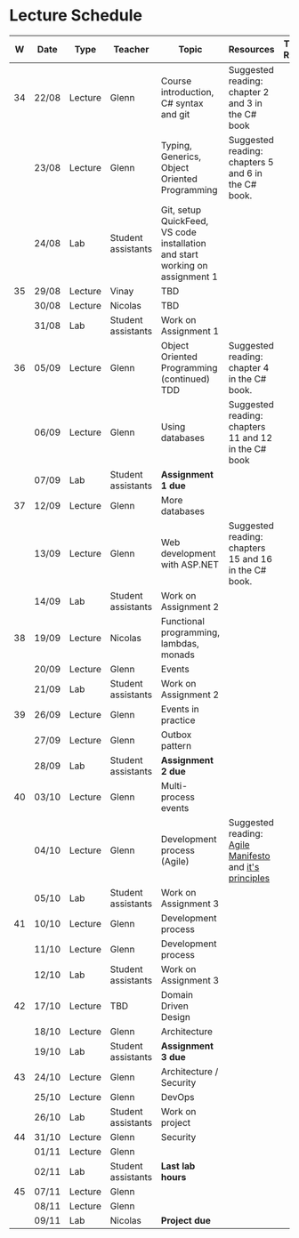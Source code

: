 # Lecture Schedule

| W   | Date  | Type    | Teacher  | Topic                                         | Resources                                                                                                                           | Travels / Remarks |
| --- | ----- | ------- | -------- | --------------------------------------------- | ----------------------------------------------------------------------------------------------------------------------------------- | ----------------- |
| 34  | 22/08 | Lecture | Glenn    | Course introduction, C# syntax and git        | Suggested reading: chapter 2 and 3 in the C# book                                                                                   |
|     | 23/08 | Lecture | Glenn    | Typing, Generics, Object Oriented Programming | Suggested reading: chapters 5 and 6 in the C# book.                                                                                 |
|     | 24/08 | Lab     | Student assistants  | Git, setup QuickFeed, VS code installation and start working on assignment 1 |                                                                                                                                     |                   |
| 35  | 29/08 | Lecture | Vinay    | TBD        |                                                                                    |
|     | 30/08 | Lecture | Nicolas    | TBD        |                                                                                    |
|     | 31/08 | Lab     | Student assistants  | Work on Assignment 1                          |                                                                                                                                     |                   |
| 36  | 05/09 | Lecture | Glenn    | Object Oriented Programming (continued) TDD   | Suggested reading: chapter 4 in the C# book.                                                                                        |
|     | 06/09 | Lecture | Glenn    | Using databases                               | Suggested reading: chapters 11 and 12 in the C# book                                                                                |
|     | 07/09 | Lab     | Student assistants  | **Assignment 1 due**                        |                                                                                                                                     |                   |
| 37  | 12/09 | Lecture | Glenn    | More databases                                |                                                                                                                                     |
|     | 13/09 | Lecture | Glenn    | Web development with ASP.NET                  | Suggested reading: chapters 15 and 16 in the C# book.                                                                               |
|     | 14/09 | Lab     | Student assistants  |  Work on Assignment 2                         |                                                                                                                                     |                   |
| 38  | 19/09 | Lecture | Nicolas  | Functional programming, lambdas, monads       |                                                                                                                                     |
|     | 20/09 | Lecture | Glenn    | Events                                        |                                                                                                                                     |
|     | 21/09 | Lab     | Student assistants  |   Work on Assignment 2                        |                                                                                                                                     |                   |
| 39  | 26/09 | Lecture | Glenn    | Events in practice                            |                                                                                                                                     |
|     | 27/09 | Lecture | Glenn    | Outbox pattern                                |                                                                                                                                     |
|     | 28/09 | Lab     | Student assistants  |    **Assignment 2 due**                                             |                                                                                                                                     |                   |
| 40  | 03/10 | Lecture | Glenn    | Multi-process events                          |                                                                                                                                     |
|     | 04/10 | Lecture | Glenn    | Development process (Agile)                   | Suggested reading: [Agile Manifesto](https://agilemanifesto.org/) and [it's principles](https://agilemanifesto.org/principles.html) |
|     | 05/10 | Lab     | Student assistants  |   Work on Assignment 3                           |                                                                                                                                     |                   |
| 41  | 10/10 | Lecture | Glenn    | Development process                           |                                                                                                                                     |
|     | 11/10 | Lecture | Glenn    | Development process                           |                                                                                                                                     |
|     | 12/10 | Lab     | Student assistants  |     Work on Assignment 3                                          |                                                                                                                                     |                   |
| 42  | 17/10 | Lecture | TBD   | Domain Driven Design                          |                                                                                                                                     |
|     | 18/10 | Lecture | Glenn    | Architecture                                  |                                                                                                                                     |
|     | 19/10 | Lab     | Student assistants  |    **Assignment 3 due**                                           |                                                                                                                                     |                   |
| 43  | 24/10 | Lecture | Glenn    | Architecture / Security                       |                                                                                                                                     |
|     | 25/10 | Lecture | Glenn    | DevOps                                        |                                                                                                                                     |
|     | 26/10 | Lab     | Student assistants  |  Work on project                                             |                                                                                                                                     |                   |
| 44  | 31/10 | Lecture | Glenn    | Security                                      |                                                                                                                                     |
|     | 01/11 | Lecture | Glenn    |                                               |                                                                                                                                     |
|     | 02/11 | Lab     | Student assistants  | **Last lab hours**                            |                                                                                                                                     |                   |
| 45  | 07/11 | Lecture | Glenn    |                                               |                                                                                                                                     |
|     | 08/11 | Lecture | Glenn    |                                               |                                                                                                                                     |
|     | 09/11 | Lab     | Nicolas  | **Project due**                               |                                                                                                                                     |                   |
